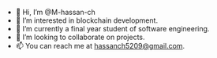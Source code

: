 - 👋 Hi, I’m @M-hassan-ch
- 👀 I’m interested in blockchain development.
- 🌱 I’m currently a final year student of software engineering.
- 💞️ I’m looking to collaborate on projects.
- 📫 You can reach me at hassanch5209@gmail.com.

<!---
M-hassan-ch/M-hassan-ch is a ✨ special ✨ repository because its `README.md` (this file) appears on your GitHub profile.
You can click the Preview link to take a look at your changes.
--->
